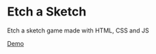 # Etch a Sketch
Etch a sketch game made with HTML, CSS and JS
<p></p>
<a href="https://russiangecko.github.io/etch-a-sketch/">Demo</a>
